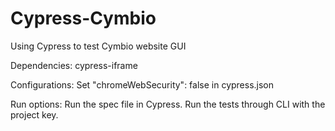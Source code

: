 # Cypress-Cymbio
Using Cypress to test Cymbio website GUI

Dependencies:
cypress-iframe

Configurations:
Set "chromeWebSecurity": false in cypress.json

Run options:
Run the spec file in Cypress.
Run the tests through CLI with the project key.
